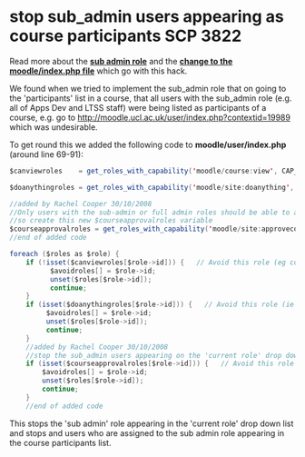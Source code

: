 # stop sub\_admin users appearing as course participants SCP 3822

Read more about the **[**sub admin role**](Roles)** and the **[**change to the moodle/index.php file**](homepage_display_for_sub_admin_users_SCP_3803)** which go with this hack.

We found when we tried to implement the sub\_admin role that on going to the 'participants' list in a course, that all users with the sub\_admin role (e.g. all of Apps Dev and LTSS staff) were being listed as participants of a course, e.g. go to <http://moodle.ucl.ac.uk/user/index.php?contextid=19989> which was undesirable.

To get round this we added the following code to **moodle/user/index.php** (around line 69-91):

``` java
$canviewroles    = get_roles_with_capability('moodle/course:view', CAP_ALLOW, $context);

$doanythingroles = get_roles_with_capability('moodle/site:doanything', CAP_ALLOW, $sitecontext);

//added by Rachel Cooper 30/10/2008
//Only users with the sub-admin or full admin roles should be able to approve courses
//so create this new $courseapprovalroles variable
$courseapprovalroles = get_roles_with_capability('moodle/site:approvecourse', CAP_ALLOW, $sitecontext);
//end of added code

foreach ($roles as $role) {
    if (!isset($canviewroles[$role->id])) {   // Avoid this role (eg course creator)
          $avoidroles[] = $role->id;
          unset($roles[$role->id]);
          continue;
    }
    if (isset($doanythingroles[$role->id])) {   // Avoid this role (ie admin)
         $avoidroles[] = $role->id;
         unset($roles[$role->id]);
         continue;
    }
    //added by Rachel Cooper 30/10/2008
    //stop the sub_admin users appearing on the 'current role' drop down list
    if (isset($courseapprovalroles[$role->id])) {   // Avoid this role (ie sub_admin)
        $avoidroles[] = $role->id;
        unset($roles[$role->id]);
        continue;
    }
    //end of added code
```

This stops the 'sub admin' role appearing in the 'current role' drop down list and stops and users who are assigned to the sub admin role appearing in the course participants list.
